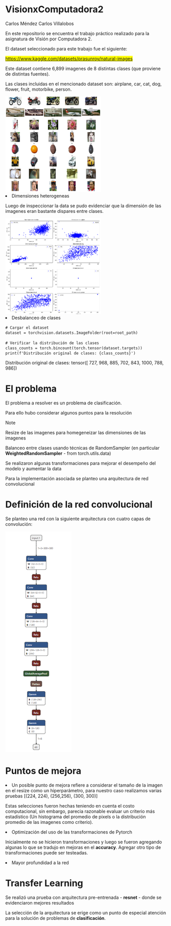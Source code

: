 # VisionxComputadora2

Carlos Méndez
Carlos Villalobos

En este repositorio se encuentra el trabajo práctico realizado para la asignatura de Visión por Computadora 2.

El dataset seleccionado para este trabajo fue el siguiente:

<mark> https://www.kaggle.com/datasets/prasunroy/natural-images </mark>

Este dataset contiene 6,899 imagenes de 8 distintas clases (que proviene de distintas fuentes). 

Las clases incluidas en el mencionado dataset son: airplane, car, cat, dog, flower, fruit, motorbike, person.


<img src=/images/muestra_imagenes.png alt="Muestra" width="300" height="300">
<li> Dimensiones heterogeneas</li> 

Luego de inspeccionar la data se pudo evidenciar que la dimensión de las imagenes eran bastante dispares entre clases.

<img src=/images/scatterplot_dimensiones.png alt="Scatter Dimensiones" width="300" height="300">

<li> Desbalanceo de clases</li> 

```
# Cargar el dataset
dataset = torchvision.datasets.ImageFolder(root=root_path)

# Verificar la distribución de las clases
class_counts = torch.bincount(torch.tensor(dataset.targets))
print(f'Distribución original de clases: {class_counts}')

```

Distribución original de clases: tensor([ 727,  968,  885,  702,  843, 1000,  788,  986])

<h1> El problema </h1>

El problema a resolver es un problema de clasificación. 

Para ello hubo considerar algunos puntos para la resolución


> [!NOTE]
> Resize de las imagenes para homegeneizar las dimensiones de las imagenes
> 
> Balanceo entre clases usando técnicas de RandomSampler (en particular **WeightedRandomSampler** - from torch.utils.data)
>
> Se realizaron algunas transformaciones para mejorar el desempeño del modelo y aumentar la data

Para la implementación asociada se planteo una arquitectura de red convolucional

<h1>Definición de la red convolucional</h1>

Se planteo una red con la siguiente arquitectura con cuatro capas de convolución:

<img src=/images/arquitectura.png alt="Muestra" width="208" height="692">

<h1> Puntos de mejora </h1>

<li> Un posible punto de mejora refiere a considerar el tamaño de la imagen en el resize como un hiperparámetro, para nuestro caso realizamos varias pruebas [(224, 224), (256,256), (300, 300)]   </li>


Estas selecciones fueron hechas teniendo en cuenta el costo computacional, sin embargo, parecia razonable evaluar un criterio más estadístico (Un histograma del promedio de pixels o la distribución promedio de las imagenes como criterio).

<li> Optimización del uso de las transformaciones de Pytorch</li>


Inicialmente no se hicieron transformaciones y luego se fueron agregando algunas lo que se tradujo en mejoras en el **accuracy**.  Agregar otro tipo de transformaciones puede ser testeadas.

<li> Mayor profundidad a la red </li>


<h1> Transfer Learning </h1>

Se realizó una prueba con arquitectura pre-entrenada - **resnet** - donde se evidenciaron mejores resultados

La selección de la arquitectura se erige como un punto de especial atención para la solución de problemas de **clasificación**.









